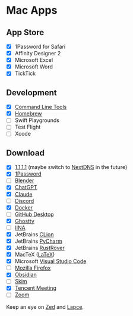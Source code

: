 # Mac Apps

## App Store

- [x] 1Password for Safari
- [x] Affinity Designer 2
- [x] Microsoft Excel
- [x] Microsoft Word
- [x] TickTick

## Development

- [x] [Command Line Tools](Command%20Line%20Tools.md)
- [x] [Homebrew](Homebrew.md)
- [ ] Swift Playgrounds
- [ ] Test Flight
- [ ] Xcode

## Download

- [x] [1.1.1.1](https://one.one.one.one) (maybe switch to [NextDNS](https://nextdns.io) in the future)
- [x] [1Password](https://1password.com)
- [ ] [Blender](https://www.blender.org)
- [x] [ChatGPT](https://openai.com)
- [x] [Claude](https://claude.ai/download)
- [ ] [Discord](https://discord.com)
- [x] [Docker](Docker.md)
- [ ] [GitHub Desktop](https://github.com/apps/desktop)
- [x] [Ghostty](https://ghostty.org)
- [ ] [IINA](https://iina.io)
- [x] JetBrains [CLion](https://www.jetbrains.com/clion/)
- [x] JetBrains [PyCharm](https://www.jetbrains.com/pycharm/)
- [x] JetBrains [RustRover](https://www.jetbrains.com/rust/)
- [x] MacTeX ([LaTeX](LaTeX.md))
- [x] Microsoft [Visual Studio Code](Visual%20Studio%20Code.md)
- [ ] [Mozilla Firefox](https://www.mozilla.org)
- [x] [Obsidian](Obsidian.md)
- [ ] [Skim](https://skim-app.sourceforge.io)
- [x] [Tencent Meeting](https://meeting.tencent.com)
- [ ] [Zoom](https://www.zoom.com)

Keep an eye on [Zed](https://zed.dev) and [Lapce](https://lap.dev/lapce/).
